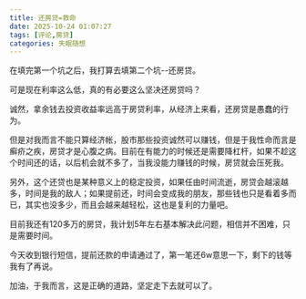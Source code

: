 ```yaml
---
title: 还房贷=救命
date: 2025-10-24 01:07:27
tags: [评论,房贷]
categories: 失眠随想
---
```


在填完第一个坑之后，我打算去填第二个坑--还房贷。

可是现在利率这么低，真的有必要这么坚决还房贷吗？

诚然，拿余钱去投资收益率远高于房贷利率，从经济上来看，还房贷是愚蠢的行为。
	
但是对我而言不能只算经济帐，股市那些投资诚然可以赚钱，但是于我性命而言是癣疥之疾，房贷才是心腹之病。目前在有能力的时候还是需要降杠杆，如果不趁这个时间还的话，以后机会就不多了，当我没能力赚钱的时候，房贷就会压死我。
	
另外，这个还贷也是某种意义上的稳定投资，如果任由时间流逝，房贷会越滚越多，时间是我的敌人；如果提前还，时间会变成我的朋友，那些钱也只是看着多而已，其实也没多少，而且会越来越轻松，这也是复利的力量吧。

目前我还有120多万的房贷，我计划5年左右基本解决此问题，相信并不困难，只是需要时间。

今天收到银行短信，提前还款的申请通过了，第一笔还6w意思一下，剩下的钱等我有了再说。

加油，于我而言，这是正确的道路，坚定走下去就可以了。



